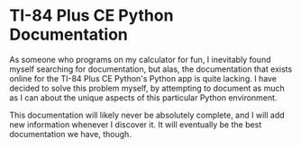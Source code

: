# TI-84 Plus CE Python Documentation
As someone who programs on my calculator for fun, I inevitably found myself
searching for documentation, but alas, the documentation that exists online for
the TI-84 Plus CE Python's Python app is quite lacking. I have decided to solve
this problem myself, by attempting to document as much as I can about the unique
aspects of this particular Python environment.

This documentation will likely never be absolutely complete, and I will add new
information whenever I discover it. It will eventually be the best
documentation we have, though.
